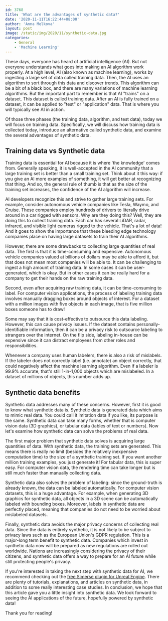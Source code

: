```yaml
---
id: 3768
title: 'What are the advantages of synthetic data?'
date: '2020-11-11T16:22:44+08:00'
author: 'Anna Melkova'
layout: post
image: /static/img/2020/11/synthetic-data.jpg
categories:
    - General
    - 'Machine Learning'
---
```


These days, everyone has heard of artificial intelligence (AI). But not everyone understands what goes into making an AI algorithm work properly. At a high level, AI (also known as machine learning), works by ingesting a large set of data called training data. Then, the AI uses an algorithm to sort through this data and discover trends. This algorithm can be a bit of a black box, and there are many variations of machine learning algorithms. But the important part to remember is that AI "trains" on a dataset. This dataset is called training data. After an AI is fully trained on a dataset, it can be applied to "test" or "application" data. That is where you will typically see AI in action.

Of those three phases (the training data, algorithm, and test data), today we will focus on training data. Specifically, we will discuss how training data is collected today, introduce an alternative called synthetic data, and examine the several advantages of synthetic data.

## Training data vs Synthetic data

Training data is essential for AI because it is where 'the knowledge' comes from. Generally speaking, it is well-accepted in the AI community that a large training set is better than a small training set. Think about it this way: if you give an AI more examples of something, it will get better at recognizing that thing. And so, the general rule of thumb is that as the size of the training set increases, the confidence of the AI algorithm will increase.

AI developers recognize this and strive to gather large training sets. For example, consider autonomous vehicle companies like Tesla, Waymo, and Cruise. These companies employ hundreds of drivers to literally drive around in a car rigged with sensors. Why are they doing this? Well, they are doing this to collect training data. Each car has several LiDAR, radar, infrared, and visible light cameras rigged to the vehicle. That's a lot of data! And it goes to show the importance that these bleeding edge technology companies place on having large datasets to train their AI algorithms.

However, there are some drawbacks to collecting large quantities of real data. The first is that it is time-consuming and expensive. Autonomous vehicle companies valued at billions of dollars may be able to afford it, but that does not mean most companies will be able to. It can be challenging to ingest a high amount of training data. In some cases it can be user-generated, which is okay. But in other cases it can be really hard for a company to get their hands on the raw training data.

Second, even after acquiring raw training data, it can be time-consuming to label. For computer vision applications, the process of labeling training data involves manually dragging boxes around objects of interest. For a dataset with a million images with five objects in each image, that is five million boxes someone has to draw!

Some may say that it is cost-effective to outsource this data labeling. However, this can cause privacy issues. If the dataset contains personally-identifiable information, then it can be a privacy risk to outsource labeling to strangers over the internet. On the flip side, labeling in-house can be expensive since it can distract employees from other roles and responsibilities.

Whenever a company uses human labelers, there is also a risk of mislabels. If the labeler does not correctly label (i.e. annotate) an object correctly, that could negatively affect the machine learning algorithm. Even if a labeler is 99.9% accurate, that's still 1-in-1,000 objects which are mislabeled. In a dataset of millions of objects, this number adds up.

## Synthetic data benefits

Synthetic data addresses many of these concerns. However, first it is good to know what synthetic data is. Synthetic data is generated data which aims to mimic real data. You could call it imitation data if you like, its purpose is the same. Synthetic data can take many forms, whether that is computer vision data (3D graphics), or tabular data (tables of text or numbers). Now let's examine how synthetic data can solve the problems of real data.

The first major problem that synthetic data solves is acquiring large quantities of data. With synthetic data, the training sets are generated. This means there is really no limit (besides the relatively inexpensive computation time) to the size of a synthetic training set. If you want another million training examples, you just generate it! For tabular data, this is super easy. For computer vision data, the rendering time can take longer but is still much faster than manually collecting data.

Synthetic data also solves the problem of labeling: since the ground-truth is already known, the data can be labeled automatically. For computer vision datasets, this is a huge advantage. For example, when generating 3D graphics for synthetic data, all objects in a 3D scene can be automatically labeled with bounding boxes. Moreover, labels in synthetic data are perfectly placed, meaning that companies do not need to be worried about mislabeled datasets.

Finally, synthetic data avoids the major privacy concerns of collecting real data. Since the data is entirely synthetic, it is not likely to be subject to privacy laws such as the European Union's GDPR regulation. This is a major-long term benefit to synthetic data. Companies which invest in synthetic data now will be prepared as new regulations are rolled out worldwide. Nations are increasingly considering the privacy of their citizens, and synthetic data offers a way to prepare for an AI future while still protecting people's privacy.

If you're interested in taking the next step with synthetic data for AI, we recommend checking out the [free Simerse plugin for Unreal Engine](https://www.simerse.com/). There are plenty of tutorials, explanations, and articles on synthetic data, in addition to some really interesting case studies. In conclusion, we hope that this article gave you a little insight into synthetic data. We look forward to seeing the AI applications of the future, hopefully powered by synthetic data!

Thank you for reading!